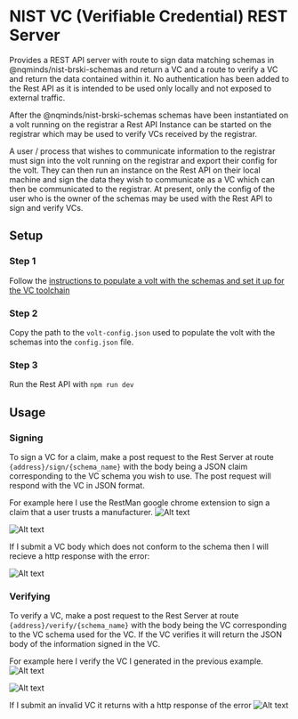 # NIST VC (Verifiable Credential) REST Server

Provides a REST API server with route to sign data matching schemas in @nqminds/nist-brski-schemas and return a VC and a route to verify a VC and return the data contained within it. No authentication has been added to the Rest API as it is intended to be used only locally and not exposed to external traffic.

After the @nqminds/nist-brski-schemas schemas have been instantiated on a volt running on the registrar a Rest API Instance can be started on the registrar which may be used to verify VCs received by the registrar.

A user / process that wishes to communicate information to the registrar must sign into the volt running on the registrar and export their config for the volt. They can then run an instance on the Rest API on their local machine and sign the data they wish to communicate as a VC which can then be communicated to the registrar. At present, only the config of the user who is the owner of the schemas may be used with the Rest API to sign and verify VCs.

## Setup

### Step 1
Follow the [instructions to populate a volt with the schemas and set it up for the VC toolchain](https://github.com/nqminds/nist-brski/blob/main/packages/schemas/README.md)


### Step 2
Copy the path to the `volt-config.json` used to populate the volt with the schemas into the `config.json` file.

### Step 3
Run the Rest API with `npm run dev`

## Usage

### Signing 
To sign a VC for a claim, make a post request to the Rest Server at route `{address}/sign/{schema_name}` with the body being a JSON claim corresponding to the VC schema you wish to use. The post request will respond with the VC in JSON format.

For example here I use the RestMan google chrome extension to sign a claim that a user trusts a manufacturer.
![Alt text](sign_VC.png)

![Alt text](sign_VC_response.png)

If I submit a VC body which does not conform to the schema then I will recieve a http response with the error:

![Alt text](sign_invalid_VC.png)

### Verifying
To verify a VC, make a post request to the Rest Server at route `{address}/verify/{schema_name}` with the body being the VC corresponding to the VC schema used for the VC. If the VC verifies it will return the JSON body of the information signed in the VC.

For example here I verify the VC I generated in the previous example.
![Alt text](verify_VC.png)

![Alt text](verify_VC_response.png)

If I submit an invalid VC it returns with a http response of the error
![Alt text](verify_invalid_VC.png)
